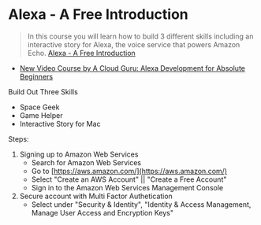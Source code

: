 # Alexa - A Free Introduction

> In this course you will learn how to build 3 different skills including an interactive story for Alexa, the voice service that powers Amazon Echo. [Alexa - A Free Introduction](https://acloud.guru/learn/intro-alexa-free)

- [New Video Course by A Cloud Guru: Alexa Development for Absolute Beginners](https://developer.amazon.com/blogs/post/TxQY6H9XJJQHVF/New-Video-Course-by-A-Cloud-Guru-Alexa-Development-for-Absolute-Beginners)

Build Out Three Skills

- Space Geek
- Game Helper
- Interactive Story for Mac

Steps:

1. Signing up to Amazon Web Services
   - Search for Amazon Web Services
   - Go to [https://aws.amazon.com/](https://aws.amazon.com/)
   - Select "Create an AWS Account" || "Create a Free Account"
   - Sign in to the Amazon Web Services Management Console
2. Secure account with Multi Factor Authetication 
   - Select under "Security & Identity", "Identity & Access Management, Manage User Access and Encryption Keys"
